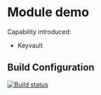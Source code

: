 # Module demo

Capability introduced:
* Keyvault

## Build Configuration
[![Build status](https://almmechanics.visualstudio.com/Development/_apis/build/status/ModuleBuild)](https://almmechanics.visualstudio.com/Development/_build/latest?definitionId=61)